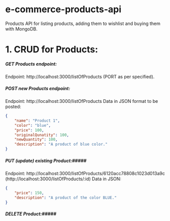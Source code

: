 # e-commerce-products-api
Products API for listing products, adding them to wishlist and buying them with MongoDB.

# 1. CRUD for Products:

##### GET Products endpoint: #####
Endpoint: http://localhost:3000/listOfProducts (PORT as per specified).

##### POST new Products endpoint: #####
Endpoint: http://localhost:3000/listOfProducts 
Data in JSON format to be posted: 
```json 
{
    "name": "Product 1",
    "color": "blue",
    "price": 100,
    "originalQunatity": 100,
    "newQuantity": 100,
    "description": "A product of blue color."
}
```

##### PUT (update) existing Product:#####
Endpoint: http://localhost:3000/listOfProducts/6120acc78808c1023d013a9c
(http://localhost:3000/listOfProducts/:id)
Data in JSON:
```json
{
    "price": 150,
    "description": "A product of the color BLUE."
}
```

##### DELETE Product:#####
Endpoint: http://localhost:3000/listOfProducts/61202ad654d911bb7b3c5f98
(http://localhost:3000/listOfProducts/:id)

# 2. CRUD for Wishlist:

##### POST (add) product to wishlist:#####
Endpoint: http://localhost:3000/wishlist/test/6120bb7373688c86910b6c77 
(http://localhost:3000/wishlist/:user/:id) // Use id from **products**.

Adding an extra field of date on which to be reminded:
```json
{
    "remindToBuyOn": "01-10-2021"
}
```

##### GET wishlist products:#####
Endpoint: http://localhost:3000/wishlist/test
(http://localhost:3000/wishlist/:id)

##### PUT (update) wishlist products:#####
Endpoint: http://localhost:3000/wishlist/test/6120bfe03b93563936e763ec
(http://localhost:3000/wishlist/:user/:id) // Use id from **wishlists**. Updating the date:
```json 
{
    "remindToBuyOn": "02-10-2021"
}
```

##### DELETE wishlist products:#####
Endpoint: http://localhost:3000/wishlist/test/6120bf7fce3051bb782a70cb
(http://localhost:3000/wishlist/:user/:id)

# 3. CRUD for buying:

##### POST (buy product):#####
Endpoint: http://localhost:3000/buy/test/6120bb7373688c86910b6c77 // Use id from **products**.
(http://localhost:3000/buy/:user/:id)

Specify the quantity to be bought:
```json
{
    "quantity": 2
}
```
Original products quantity also gets updated on buying the product and specifying the quantity that you want to buy.

##### GET products bought:#####
Endpoint: http://localhost:3000/buy/test
(http://localhost:3000/buy/:user)

##### PUT (update) products_bought:#####
Endpoint: http://localhost:3000/buy/test/6120caa91bed8bffa4dbe0b4 // Use id from **item_bought.**
(http://localhost:3000/buy/:user/:id)

Specify quantity to be updated: 
```json 
{
    "quantity": 3
}
```
Original products quantity also gets updated on updating the quantity of the product that is bought.

##### DELETE item that was bought:#####
Endpoint: http://localhost:3000/buy/test/6120caa91bed8bffa4dbe0b4 // Use id from **item_bought**.
(http://localhost:3000/buy/:user/:id)

Original products quantity gets reset on deleting (cancelling order) the product that you had bought initially.
